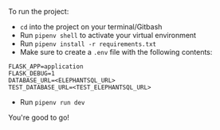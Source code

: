 To run the project:

- `cd` into the project on your terminal/Gitbash
- Run `pipenv shell` to activate your virtual environment
- Run `pipenv install -r requirements.txt`
- Make sure to create a `.env` file with the following contents:

```
FLASK_APP=application
FLASK_DEBUG=1
DATABASE_URL=<ELEPHANTSQL_URL>
TEST_DATABASE_URL=<TEST_ELEPHANTSQL_URL>
```

- Run `pipenv run dev`

You're good to go! 
